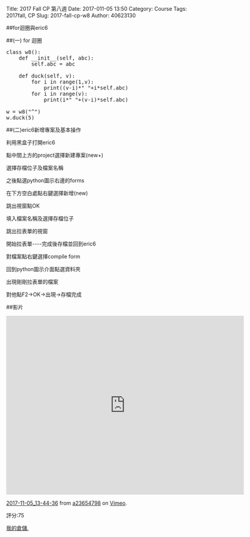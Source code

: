 Title: 2017 Fall CP 第八週
Date: 2017-011-05 13:50
Category: Course
Tags: 2017fall, CP
Slug: 2017-fall-cp-w8
Author: 40623130

##for迴圈與eric6

<!-- PELICAN_END_SUMMARY -->

##(一) for 迴圈

<pre class="brush:python">
class w8():
    def __init__(self, abc):
        self.abc = abc
        
    def duck(self, v):
        for i in range(1,v):
            print((v-i)*" "+i*self.abc)
        for i in range(v):
            print(i*" "+(v-i)*self.abc)
        
w = w8("^")
w.duck(5)
</pre>

##(二)eric6新增專案及基本操作

利用黑盒子打開eric6

點中間上方的project選擇新建專案(new+)

選擇存檔位子及檔案名稱

之後點選python圖示右邊的forms

在下方空白處點右鍵選擇新增(new)

跳出視窗點OK

填入檔案名稱及選擇存檔位子

跳出拉表單的視窗

開始拉表單----完成後存檔並回到eric6

對檔案點右鍵選擇compile form

回到python圖示介面點選資料夾

出現剛剛拉表單的檔案

對他點F2→OK→出現→存檔完成

##影片

<iframe src="https://player.vimeo.com/video/241365468" width="640" height="480" frameborder="0" webkitallowfullscreen mozallowfullscreen allowfullscreen></iframe>
<p><a href="https://vimeo.com/241365468">2017-11-05_13-44-36</a> from <a href="https://vimeo.com/user73300929">a23654798</a> on <a href="https://vimeo.com">Vimeo</a>.</p>

評分:75

<a href="https://cpa.kmol.info/40623130/index">我的倉儲.</a>